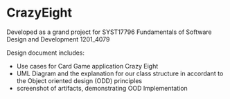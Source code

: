 # CrazyEight

Developed as a grand project for SYST17796 Fundamentals of Software Design and Development 1201_4079

Design document includes:
- Use cases for Card Game application Crazy Eight
- UML Diagram and the explanation for our class structure in accordant to the Object oriented design (ODD) principles
- screenshot of artifacts, demonstrating OOD Implementation
